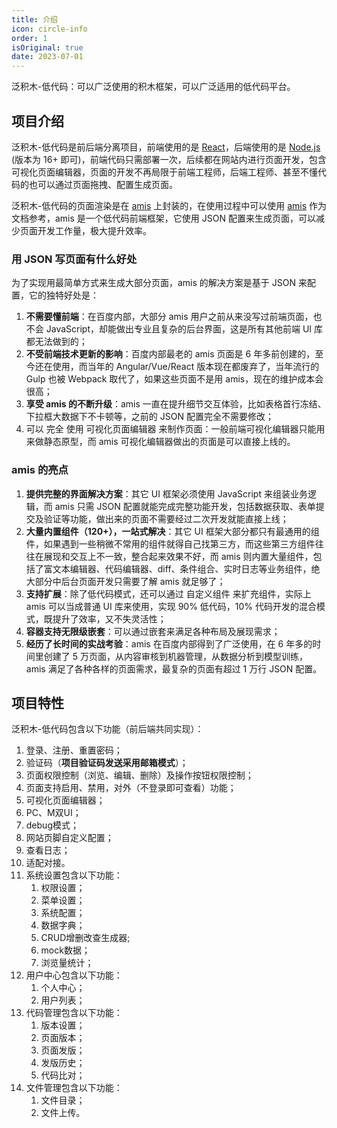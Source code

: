 ```yaml
---
title: 介绍
icon: circle-info
order: 1
isOriginal: true
date: 2023-07-01
---
```


泛积木-低代码：可以广泛使用的积木框架，可以广泛适用的低代码平台。

## 项目介绍

泛积木-低代码是前后端分离项目，前端使用的是 [React](https://react.docschina.org/)，后端使用的是 [Node.js](https://nodejs.org/zh-cn) (版本为 16+ 即可)，前端代码只需部署一次，后续都在网站内进行页面开发，包含可视化页面编辑器，页面的开发不再局限于前端工程师，后端工程师、甚至不懂代码的也可以通过页面拖拽、配置生成页面。

泛积木-低代码的页面渲染是在 [amis](https://aisuda.bce.baidu.com/amis/zh-CN/docs/index) 上封装的，在使用过程中可以使用 [amis](https://aisuda.bce.baidu.com/amis/zh-CN/docs/index) 作为文档参考，amis 是一个低代码前端框架，它使用 JSON 配置来生成页面，可以减少页面开发工作量，极大提升效率。

### 用 JSON 写页面有什么好处

为了实现用最简单方式来生成大部分页面，amis 的解决方案是基于 JSON 来配置，它的独特好处是：

1. **不需要懂前端**：在百度内部，大部分 amis 用户之前从来没写过前端页面，也不会 JavaScript，却能做出专业且复杂的后台界面，这是所有其他前端 UI 库都无法做到的；
2. **不受前端技术更新的影响**：百度内部最老的 amis 页面是 6 年多前创建的，至今还在使用，而当年的 Angular/Vue/React 版本现在都废弃了，当年流行的 Gulp 也被 Webpack 取代了，如果这些页面不是用 amis，现在的维护成本会很高；
3. **享受 amis 的不断升级**：amis 一直在提升细节交互体验，比如表格首行冻结、下拉框大数据下不卡顿等，之前的 JSON 配置完全不需要修改；
4. 可以 完全 使用 可视化页面编辑器 来制作页面：一般前端可视化编辑器只能用来做静态原型，而 amis 可视化编辑器做出的页面是可以直接上线的。

### amis 的亮点

1. **提供完整的界面解决方案**：其它 UI 框架必须使用 JavaScript 来组装业务逻辑，而 amis 只需 JSON 配置就能完成完整功能开发，包括数据获取、表单提交及验证等功能，做出来的页面不需要经过二次开发就能直接上线；
2. **大量内置组件（120+），一站式解决**：其它 UI 框架大部分都只有最通用的组件，如果遇到一些稍微不常用的组件就得自己找第三方，而这些第三方组件往往在展现和交互上不一致，整合起来效果不好，而 amis 则内置大量组件，包括了富文本编辑器、代码编辑器、diff、条件组合、实时日志等业务组件，绝大部分中后台页面开发只需要了解 amis 就足够了；
3. **支持扩展**：除了低代码模式，还可以通过 自定义组件 来扩充组件，实际上 amis 可以当成普通 UI 库来使用，实现 90% 低代码，10% 代码开发的混合模式，既提升了效率，又不失灵活性；
4. **容器支持无限级嵌套**：可以通过嵌套来满足各种布局及展现需求；
5. **经历了长时间的实战考验**：amis 在百度内部得到了广泛使用，在 6 年多的时间里创建了 5 万页面，从内容审核到机器管理，从数据分析到模型训练，amis 满足了各种各样的页面需求，最复杂的页面有超过 1 万行 JSON 配置。

## 项目特性

泛积木-低代码包含以下功能（前后端共同实现）：

1. 登录、注册、重置密码；
2. 验证码（**项目验证码发送采用邮箱模式**）；
3. 页面权限控制（浏览、编辑、删除）及操作按钮权限控制；
4. 页面支持启用、禁用，对外（不登录即可查看）功能；
5. 可视化页面编辑器；
6. PC、M双UI；
7. debug模式；
8. 网站页脚自定义配置；
9. 查看日志；
10. 适配对接。
11. 系统设置包含以下功能：
    1. 权限设置；
    2. 菜单设置；
    3. 系统配置；
    4. 数据字典；
    5. CRUD增删改查生成器;
    6. mock数据；
    7. 浏览量统计；
12. 用户中心包含以下功能：
    1. 个人中心；
    2. 用户列表；
13. 代码管理包含以下功能：
    1. 版本设置；
    2. 页面版本；
    3. 页面发版；
    4. 发版历史；
    5. 代码比对；
14. 文件管理包含以下功能：
    1. 文件目录；
    2. 文件上传。
